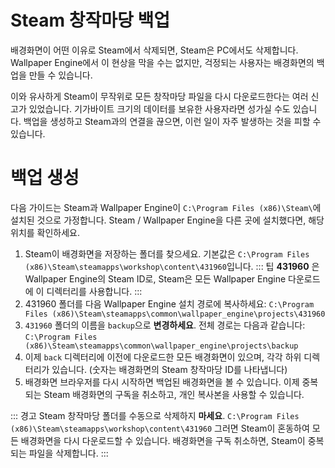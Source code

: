 # Steam 창작마당 백업

배경화면이 어떤 이유로 Steam에서 삭제되면, Steam은 PC에서도 삭제합니다. Wallpaper Engine에서 이 현상을 막을 수는 없지만, 걱정되는 사용자는 배경화면의 백업을 만들 수 있습니다.

이와 유사하게 Steam이 무작위로 모든 창작마당 파일을 다시 다운로드한다는 여러 신고가 있었습니다. 기가바이트 크기의 데이터를 보유한 사용자라면 성가실 수도 있습니다. 백업을 생성하고 Steam과의 연결을 끊으면, 이런 일이 자주 발생하는 것을 피할 수 있습니다.

# 백업 생성

다음 가이드는 Steam과 Wallpaper Engine이 `C:\Program Files (x86)\Steam\`에 설치된 것으로 가정합니다. Steam / Wallpaper Engine을 다른 곳에 설치했다면, 해당 위치를 확인하세요.

1. Steam이 배경화면을 저장하는 폴더를 찾으세요. 기본값은 `C:\Program Files (x86)\Steam\steamapps\workshop\content\431960`입니다. ::: 팁 **431960** 은 Wallpaper Engine의 Steam ID로, Steam은 모든 Wallpaper Engine 다운로드에 이 디렉터리를 사용합니다. :::
2. 431960 폴더를 다음 Wallpaper Engine 설치 경로에 복사하세요: `C:\Program Files (x86)\Steam\steamapps\common\wallpaper_engine\projects\431960`
3. `431960` 폴더의 이름을 `backup`으로 **변경하세요**. 전체 경로는 다음과 같습니다: `C:\Program Files (x86)\Steam\steamapps\common\wallpaper_engine\projects\backup`
4. 이제 `back` 디렉터리에 이전에 다운로드한 모든 배경화면이 있으며, 각각 하위 디렉터리가 있습니다. (숫자는 배경화면의 Steam 창작마당 ID를 나타냅니다)
5. 배경화면 브라우저를 다시 시작하면 백업된 배경화면을 볼 수 있습니다. 이제 중복되는 Steam 배경화면의 구독을 취소하고, 개인 복사본을 사용할 수 있습니다.

::: 경고 Steam 창작마당 폴더를 수동으로 삭제하지 **마세요**. `C:\Program Files (x86)\Steam\steamapps\workshop\content\431960` 그러면 Steam이 혼동하여 모든 배경화면을 다시 다운로드할 수 있습니다. 배경화면을 구독 취소하면, Steam이 중복되는 파일을 삭제합니다. :::